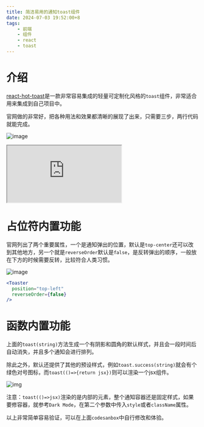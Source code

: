 ```yaml
---
title: 简洁易用的通知toast组件
date: 2024-07-03 19:52:00+8
tags:
    - 前端
    - 组件
    - react
    - toast
---
```

# 介绍
[react-hot-toast](https://react-hot-toast.com/)是一款非常容易集成的轻量可定制化风格的`toast`组件，非常适合用来集成到自己项目中。

官网做的非常好，把各种用法和效果都清晰的展现了出来，只需要三步，两行代码就能完成。

![image](https://i.imgur.com/kogruX5.png)

<iframe src="https://codesandbox.io/embed/xmqtg8?view=previe+%2B+weditor"
     style={{width:'100%', height: '500px', border: 0, borderRadius: '4px', overflow:'hidden'}}
     title="toast-demo"
     allow="accelerometer; ambient-light-sensor; camera; encrypted-media; geolocation; gyroscope; hid; microphone; midi; payment; usb; vr; xr-spatial-tracking"
     sandbox="allow-forms allow-modals allow-popups allow-presentation allow-same-origin allow-scripts"
   ></iframe>

# 占位符内置功能
官网列出了两个重要属性，一个是通知弹出的位置，默认是`top-center`还可以改到其他地方，另一个就是`reverseOrder`默认是`false`，是反转弹出的顺序，一般放在下方的时候需要反转，比较符合人类习惯。

![image](https://i.imgur.com/Qolb3Zj.png)

```jsx
<Toaster
  position="top-left"
  reverseOrder={false}
/>
```

# 函数内置功能
上面的`toast(string)`方法生成一个有阴影和圆角的默认样式，并且会一段时间后自动消失，并且多个通知会进行排列。

除此之外，默认还提供了其他的预设样式，例如`toast.success(string)`就会有个绿色对号图标，而`toast(()=>{return jsx})`则可以渲染一个jsx组件。

![img](https://i.imgur.com/omIiPKi.gif)

注意：`toast(()=>jsx)`渲染的是内部的元素，整个通知容器还是固定样式，如果要修容器，就参考`Dark Mode`，在第二个参数中传入`style`或者`className`属性。

以上非常简单容易验证，可以在上面`codesanbox`中自行修改和体验。